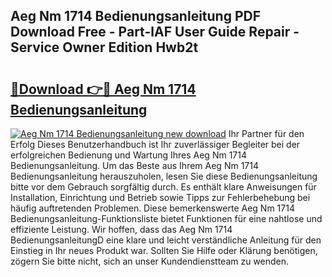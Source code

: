 ## Aeg Nm 1714 Bedienungsanleitung PDF Download Free - Part-lAF User Guide Repair - Service Owner Edition Hwb2t

# <h2><a href="http://df4xy31.blite.top/?on=Aeg+Nm+1714+Bedienungsanleitung">🔗Download 👉🔴 Aeg Nm 1714 Bedienungsanleitung</a></h2>

[![Aeg Nm 1714 Bedienungsanleitung new download](https://i.imgur.com/lujVjoI.png)](http://df4xy31.blite.top/?on=Aeg+Nm+1714+Bedienungsanleitung)
Ihr Partner für den Erfolg Dieses Benutzerhandbuch ist Ihr zuverlässiger Begleiter bei der erfolgreichen Bedienung und Wartung Ihres Aeg Nm 1714 Bedienungsanleitung. Um das Beste aus Ihrem Aeg Nm 1714 Bedienungsanleitung herauszuholen, lesen Sie diese Bedienungsanleitung bitte vor dem Gebrauch sorgfältig durch. Es enthält klare Anweisungen für Installation, Einrichtung und Betrieb sowie Tipps zur Fehlerbehebung bei häufig auftretenden Problemen. Diese bemerkenswerte Aeg Nm 1714 Bedienungsanleitung-Funktionsliste bietet Funktionen für eine nahtlose und effiziente Leistung. Wir hoffen, dass das Aeg Nm 1714 BedienungsanleitungD eine klare und leicht verständliche Anleitung für den Einstieg in Ihr neues Produkt war. Sollten Sie Hilfe oder Klärung benötigen, zögern Sie bitte nicht, sich an unser Kundendienstteam zu wenden.
